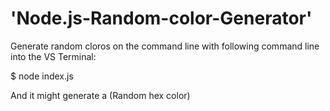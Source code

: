# 'Node.js-Random-color-Generator'

Generate random cloros on the command line with following command line into the VS Terminal:

$ node index.js

And it might generate a
(Random hex color)
